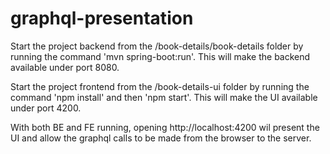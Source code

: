 # graphql-presentation

Start the project backend from the /book-details/book-details folder by running the command 'mvn spring-boot:run'. This will make the backend available under port 8080.

Start the project frontend from the /book-details-ui folder by running the command 'npm install' and then 'npm start'. This will make the UI available under port 4200. 

With both BE and FE running, opening http://localhost:4200 wil present the UI and allow the graphql calls to be made from the browser to the server.
